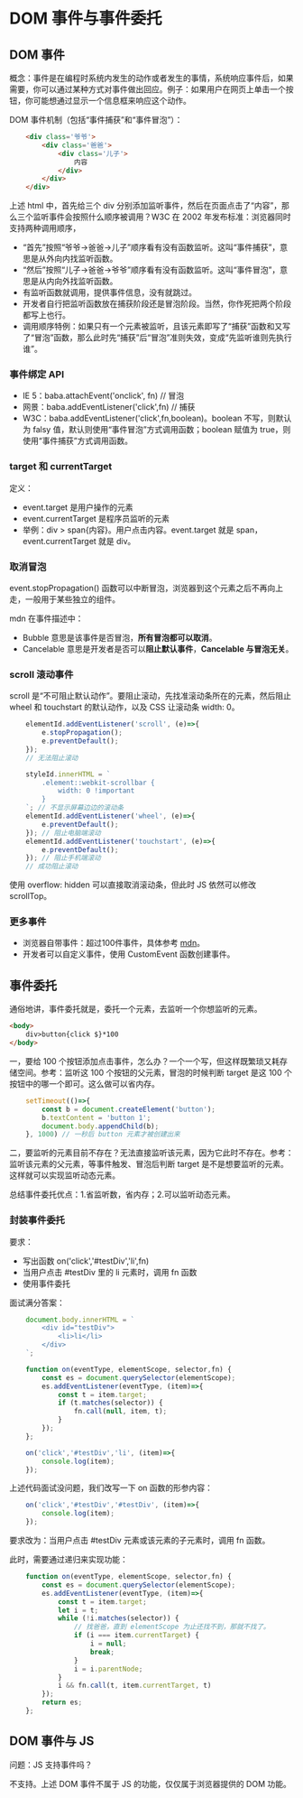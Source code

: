 <!-- 04.07: 1h 04.08：2h -->
# DOM 事件与事件委托
## DOM 事件
概念：事件是在编程时系统内发生的动作或者发生的事情，系统响应事件后，如果需要，你可以通过某种方式对事件做出回应。例子：如果用户在网页上单击一个按钮，你可能想通过显示一个信息框来响应这个动作。

DOM 事件机制（包括“事件捕获”和“事件冒泡”）：

``` html
    <div class='爷爷'>
        <div class='爸爸'>
            <div class='儿子'>
                内容
            </div>
        </div>
    </div>
```

上述 html 中，首先给三个 div 分别添加监听事件，然后在页面点击了“内容”，那么三个监听事件会按照什么顺序被调用？W3C 在 2002 年发布标准：浏览器同时支持两种调用顺序，
* “首先”按照“爷爷->爸爸->儿子”顺序看有没有函数监听。这叫“事件捕获”，意思是从外向内找监听函数。
* “然后”按照“儿子->爸爸->爷爷”顺序看有没有函数监听。这叫“事件冒泡”，意思是从内向外找监听函数。
* 有监听函数就调用，提供事件信息，没有就跳过。
* 开发者自行把监听函数放在捕获阶段还是冒泡阶段。当然，你作死把两个阶段都写上也行。
* 调用顺序特例：如果只有一个元素被监听，且该元素即写了“捕获”函数和又写了“冒泡”函数，那么此时先“捕获”后“冒泡”准则失效，变成“先监听谁则先执行谁”。

### 事件绑定 API
* IE 5：baba.attachEvent('onclick', fn) // 冒泡
* 网景：baba.addEventListener('click',fn) // 捕获
* W3C：baba.addEventListener('click',fn,boolean)。boolean 不写，则默认为 falsy 值，默认则使用“事件冒泡”方式调用函数；boolean 赋值为 true，则使用“事件捕获”方式调用函数。

### target 和 currentTarget
定义：
* event.target 是用户操作的元素
* event.currentTarget 是程序员监听的元素
* 举例：div > span{内容}。用户点击内容。event.target 就是 span，event.currentTarget 就是 div。

### 取消冒泡
event.stopPropagation() 函数可以中断冒泡，浏览器到这个元素之后不再向上走，一般用于某些独立的组件。

mdn 在事件描述中：
* Bubble 意思是该事件是否冒泡，<strong>所有冒泡都可以取消</strong>。
* Cancelable 意思是开发者是否可以<strong>阻止默认事件</strong>，<strong>Cancelable 与冒泡无关</strong>。

### scroll 滚动事件
scroll 是“不可阻止默认动作”。要阻止滚动，先找准滚动条所在的元素，然后阻止 wheel 和 touchstart 的默认动作，以及 CSS 让滚动条 width: 0。

``` js
    elementId.addEventListener('scroll', (e)=>{
        e.stopPropagation();
        e.preventDefault();
    });
    // 无法阻止滚动

    styleId.innerHTML = `
        .element::webkit-scrollbar {
            width: 0 !important
        }
    `; // 不显示屏幕边边的滚动条
    elementId.addEventListener('wheel', (e)=>{
        e.preventDefault();
    }); // 阻止电脑端滚动
    elementId.addEventListener('touchstart', (e)=>{
        e.preventDefault();
    }); // 阻止手机端滚动
    // 成功阻止滚动
```

使用 overflow: hidden 可以直接取消滚动条，但此时 JS 依然可以修改 scrollTop。

### 更多事件
* 浏览器自带事件：超过100件事件，具体参考 <a href='https://developer.mozilla.org/zh-CN/docs/Web/Events'>mdn</a>。
* 开发者可以自定义事件，使用 CustomEvent 函数创建事件。

## 事件委托
通俗地讲，事件委托就是，委托一个元素，去监听一个你想监听的元素。

``` html
<body>
    div>button{click $}*100
</body>
```
一，要给 100 个按钮添加点击事件，怎么办？一个一个写，但这样既繁琐又耗存储空间。参考：监听这 100 个按钮的父元素，冒泡的时候判断 target 是这 100 个按钮中的哪一个即可。这么做可以省内存。

``` js
    setTimeout(()=>{
        const b = document.createElement('button');
        b.textContent = 'button 1';
        document.body.appendChild(b);
    }, 1000) // 一秒后 button 元素才被创建出来
```
二，要监听的元素目前不存在？无法直接监听该元素，因为它此时不存在。参考：监听该元素的父元素，等事件触发、冒泡后判断 target 是不是想要监听的元素。这样就可以实现监听动态元素。

总结事件委托优点：1.省监听数，省内存；2.可以监听动态元素。

### 封装事件委托
要求：
* 写出函数 on('click','#testDiv','li',fn)
* 当用户点击 #testDiv 里的 li 元素时，调用 fn 函数
* 使用事件委托

面试满分答案：
``` js
    document.body.innerHTML = `
        <div id="testDiv">
            <li>li</li>
        </div>
    `;

    function on(eventType, elementScope, selector,fn) {
        const es = document.querySelector(elementScope);
        es.addEventListener(eventType, (item)=>{
            const t = item.target;
            if (t.matches(selector)) {
                fn.call(null, item, t);
            }
        });
    };

    on('click','#testDiv','li', (item)=>{
        console.log(item);
    });
```

上述代码面试没问题，我们改写一下 on 函数的形参内容：
``` js
    on('click','#testDiv','#testDiv', (item)=>{
        console.log(item);
    });
```

要求改为：当用户点击 #testDiv 元素或该元素的子元素时，调用 fn 函数。

此时，需要通过递归来实现功能：
``` js
    function on(eventType, elementScope, selector,fn) {
        const es = document.querySelector(elementScope);
        es.addEventListener(eventType, (item)=>{
            const t = item.target;
            let i = t;
            while (!i.matches(selector)) { 
                // 找爸爸，直到 elementScope 为止还找不到，那就不找了。
                if (i === item.currentTarget) {
                    i = null;
                    break;
                }
                i = i.parentNode;
            }
            i && fn.call(t, item.currentTarget, t)
        });
        return es;
    };
```

## DOM 事件与 JS
问题：JS 支持事件吗？

不支持。上述 DOM 事件不属于 JS 的功能，仅仅属于浏览器提供的 DOM 功能。

